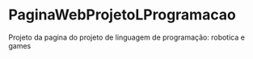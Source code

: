 # PaginaWebProjetoLProgramacao
Projeto da pagina do projeto de linguagem de programação: robotica e games
